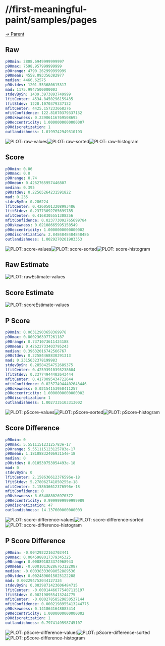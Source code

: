 
# //first-meaningful-paint/samples/pages

[→ Parent](../..)


## Raw


```yaml
p90min: 2808.6949999999997
p90max: 7598.957999999999
p90range: 4790.262999999999
p90mean: 4558.093356382977
median: 4466.62575
p90stdev: 1201.553680615317
mad: 1175.9947500000003
stdevBySn: 1439.3973893749999
lfitCenter: 4534.8450296159435
lfitStdev: 1228.1070379337132
mfitCenter: 4425.157233668276
mfitConfidence: 122.81070379337132
p90skewness: 0.23906116769508695
p90eccentricity: 1.0000000000000007
p90discretization: 1
outlandishness: 1.0199742949310193

```

![PLOT: raw-values](./raw/values.svg)![PLOT: raw-sorted](./raw/sorted.svg)![PLOT: raw-histogram](./raw/histogram.svg)
## Score


```yaml
p90min: 0.06
p90max: 0.8
p90range: 0.74
p90mean: 0.4262765957446807
median: 0.395
p90stdev: 0.22565264231591822
mad: 0.235
stdevBySn: 0.286224
lfitCenter: 0.42605013208993486
lfitStdev: 0.23773092765699785
mfitCenter: 0.4168305551308256
mfitConfidence: 0.023773092765699784
p90skewness: 0.02108665995158549
p90eccentricity: 1.0000000000000002
p90discretization: 2.8484848484848486
outlandishness: 1.0029270201903353

```

![PLOT: score-values](./score/values.svg)![PLOT: score-sorted](./score/sorted.svg)![PLOT: score-histogram](./score/histogram.svg)
## Raw Estimate

![PLOT: rawEstimate-values](./rawEstimate/values.svg)
## Score Estimate

![PLOT: scoreEstimate-values](./scoreEstimate/values.svg)
## P Score


```yaml
p90min: 0.06312903658369978
p90max: 0.8002363977261187
p90range: 0.7371073611424188
p90mean: 0.42622733403795243
median: 0.39632016742566767
p90stdev: 0.22584468830291313
mad: 0.2315632378199983
stdevBySn: 0.28584254752689375
lfitCenter: 0.42593910393238604
lfitStdev: 0.23774944402643444
mfitCenter: 0.4170095434722644
mfitConfidence: 0.023774944402643446
p90skewness: 0.02154153950411257
p90eccentricity: 1.0000000000000002
p90discretization: 1
outlandishness: 1.0027335103313002

```

![PLOT: pScore-values](./pScore/values.svg)![PLOT: pScore-sorted](./pScore/sorted.svg)![PLOT: pScore-histogram](./pScore/histogram.svg)
## Score Difference


```yaml
p90min: 0
p90max: 5.551115123125783e-17
p90range: 5.551115123125783e-17
p90mean: 1.1810883240693154e-18
median: 0
p90stdev: 8.010530753054493e-18
mad: 0
stdevBySn: 0
lfitCenter: 2.158636612376596e-18
lfitStdev: 5.278062741850255e-18
mfitCenter: 2.158636612376596e-18
mfitConfidence: 0
p90skewness: 6.634888026970372
p90eccentricity: 0.9999999999999989
p90discretization: 47
outlandishness: 14.137600000000003

```

![PLOT: score-difference-values](./score-difference/values.svg)![PLOT: score-difference-sorted](./score-difference/sorted.svg)![PLOT: score-difference-histogram](./score-difference/histogram.svg)
## P Score Difference


```yaml
p90min: -0.00429222163703441
p90max: 0.0045988017379345325
p90range: 0.008891023374968943
p90mean: -0.00010136286763122087
median: -0.00038333098052889536
p90stdev: 0.0024896015025122208
mad: 0.002294752044127324
stdevBySn: 0.0029871423606484715
lfitCenter: -0.00014466775407115197
lfitStdev: 0.002198955413244775
mfitCenter: -0.00027858529850537144
mfitConfidence: 0.0002198955413244775
p90skewness: 0.1418641648083414
p90eccentricity: 1.0000000000000002
p90discretization: 1
outlandishness: 0.7974149598745107

```

![PLOT: pScore-difference-values](./pScore-difference/values.svg)![PLOT: pScore-difference-sorted](./pScore-difference/sorted.svg)![PLOT: pScore-difference-histogram](./pScore-difference/histogram.svg)
